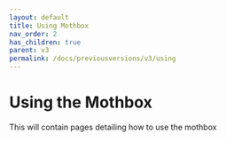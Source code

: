 ```yaml
---
layout: default
title: Using Mothbox
nav_order: 2
has_children: true
parent: v3
permalink: /docs/previousversions/v3/using
---
```


# Using the Mothbox

This will contain pages detailing how to use the mothbox
